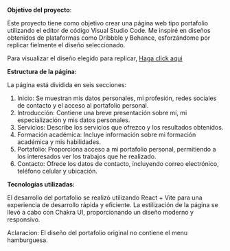 <b>Objetivo del proyecto</b>:

Este proyecto tiene como objetivo crear una página web tipo portafolio utilizando el editor de código Visual Studio Code. Me inspiré en diseños obtenidos de plataformas como Dribbble y Behance, esforzándome por replicar fielmente el diseño seleccionado.

Para visualizar el diseño elegido para replicar, <a href="https://www.behance.net/gallery/178045213/Web-Design-Portfolio?tracking_source=search_projects%7Cporfolio+web+&l=187">Haga click aqui</a>

<b>Estructura de la página:</b>

La página está dividida en seis secciones:

1) Inicio: Se muestran mis datos personales, mi profesión, redes sociales de contacto y el acceso al portafolio personal.
2) Introducción: Contiene una breve presentación sobre mí, mi especialización y mis datos personales.
3) Servicios: Describe los servicios que ofrezco y los resultados obtenidos.
4) Formación académica: Incluye información sobre mi formación académica y mis habilidades.
5) Portafolio: Proporciona acceso a mi portafolio personal, permitiendo a los interesados ver los trabajos que he realizado.
6) Contacto: Ofrece los datos de contacto, incluyendo correo electrónico, teléfono celular y ubicación.

<b>Tecnologías utilizadas:</b>

El desarrollo del portafolio se realizó utilizando React + Vite para una experiencia de desarrollo rápida y eficiente. La estilización de la página se llevó a cabo con Chakra UI, proporcionando un diseño moderno y responsivo.

Aclaracion: El diseño del portafolio original no contiene el menu hamburguesa.






